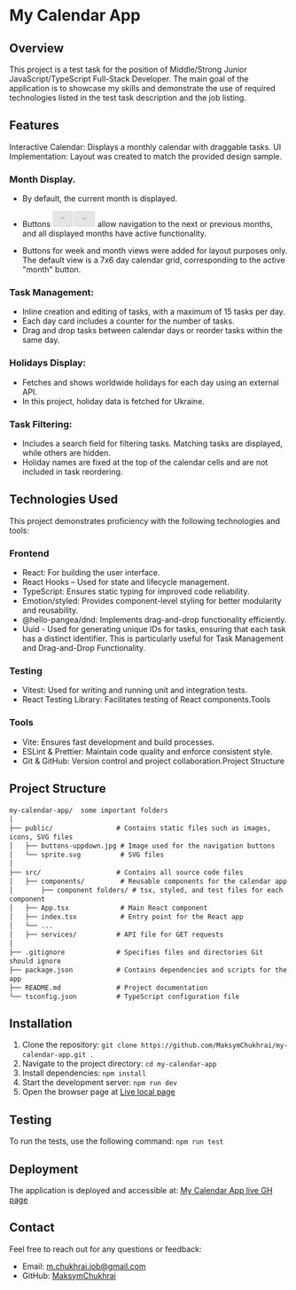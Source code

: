 # My Calendar App

## Overview
This project is a test task for the position of Middle/Strong Junior JavaScript/TypeScript Full-Stack Developer. The main goal of the application is to showcase my skills and demonstrate the use of required technologies listed in the test task description and the job listing.

## Features
Interactive Calendar: Displays a monthly calendar with draggable tasks.
UI Implementation: Layout was created to match the provided design sample.

### **Month Display**. 
- By default, the current month is displayed.
- Buttons <img src="./public/buttons-uppdown.jpg" alt="Buttons" width="77" height="29">   allow navigation to the next or previous months, and all displayed months have active functionality.

- Buttons for week and month views were added for layout purposes only. The default view is a 7x6 day calendar grid, corresponding to the active "month" button.

### **Task Management**:
- Inline creation and editing of tasks, with a maximum of 15 tasks per day.
- Each day card includes a counter for the number of tasks.
- Drag and drop tasks between calendar days or reorder tasks within the same day.

### **Holidays Display**:
- Fetches and shows worldwide holidays for each day using an external API.
- In this project, holiday data is fetched for Ukraine.

### **Task Filtering**:
- Includes a search field for filtering tasks. Matching tasks are displayed, while others are hidden.
- Holiday names are fixed at the top of the calendar cells and are not included in task reordering.

## Technologies Used
This project demonstrates proficiency with the following technologies and tools:

### Frontend
- React: For building the user interface.
- React Hooks – Used for state and lifecycle management.
- TypeScript: Ensures static typing for improved code reliability.
- Emotion/styled: Provides component-level styling for better modularity and reusability.
- @hello-pangea/dnd: Implements drag-and-drop functionality efficiently.
- Uuid - Used for generating unique IDs for tasks, ensuring that each task has a distinct identifier. This is particularly useful for Task Management and Drag-and-Drop Functionality.
### Testing
- Vitest: Used for writing and running unit and integration tests.
- React Testing Library: Facilitates testing of React components.Tools
### Tools
- Vite: Ensures fast development and build processes.
- ESLint & Prettier: Maintain code quality and enforce consistent style.
- Git & GitHub: Version control and project collaboration.Project Structure

## Project Structure 
```
my-calendar-app/  some important folders
│
├── public/                # Contains static files such as images, icons, SVG files
│   ├── buttons-uppdown.jpg # Image used for the navigation buttons
│   └── sprite.svg          # SVG files
│
├── src/                   # Contains all source code files
│   ├── components/         # Reusable components for the calendar app
│       ├── component folders/ # tsx, styled, and test files for each component
│   ├── App.tsx             # Main React component
│   ├── index.tsx           # Entry point for the React app
│   └── ...
│   ├── services/          # API file for GET requests
│
├── .gitignore             # Specifies files and directories Git should ignore
├── package.json           # Contains dependencies and scripts for the app
├── README.md              # Project documentation
└── tsconfig.json          # TypeScript configuration file
```

## Installation
1.	Clone the repository:
`git clone https://github.com/MaksymChukhrai/my-calendar-app.git .`
2.	Navigate to the project directory:
`cd my-calendar-app`
3.	Install dependencies:
`npm install`
4.	Start the development server:
`npm run dev`
5. Open the browser page at <a href="http://localhost:5173/my-calendar-app/" target="_blank">Live local page</a>

## Testing
To run the tests, use the following command: `npm run test`

## Deployment
The application is deployed and accessible at: <a href="https://maksymchukhrai.github.io/my-calendar-app/" target="_blank">My Calendar App live GH page</a>

## Contact
Feel free to reach out for any questions or feedback:
- Email: m.chukhrai.job@gmail.com
- GitHub: [MaksymChukhrai](https://github.com/MaksymChukhrai)
